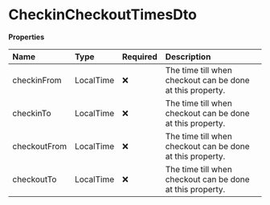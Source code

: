 # CheckinCheckoutTimesDto

**Properties**

| Name         | Type      | Required | Description                                               |
| :----------- | :-------- | :------- | :-------------------------------------------------------- |
| checkinFrom  | LocalTime | ❌       | The time till when checkout can be done at this property. |
| checkinTo    | LocalTime | ❌       | The time till when checkout can be done at this property. |
| checkoutFrom | LocalTime | ❌       | The time till when checkout can be done at this property. |
| checkoutTo   | LocalTime | ❌       | The time till when checkout can be done at this property. |
